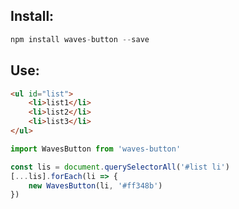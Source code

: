 ## Install:

```javascript
npm install waves-button --save
```

## Use:

```html
<ul id="list">
	<li>list1</li>
	<li>list2</li>
	<li>list3</li>
</ul>
```

```javascript
import WavesButton from 'waves-button'

const lis = document.querySelectorAll('#list li')
[...lis].forEach(li => {
	new WavesButton(li, '#ff348b')
})
```

